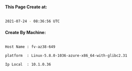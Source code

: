 
   
#### This Page Create at:

```bash

2021-07-24 - 08:36:56 UTC

```

#### Create By Machine:

```bash

Host Name : fv-az38-649

platform  : Linux-5.8.0-1036-azure-x86_64-with-glibc2.31

Ip Local  : 10.1.0.36

```

